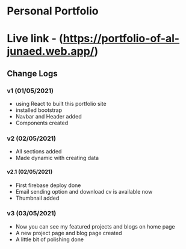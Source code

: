 # Personal Portfolio
# Live link - (https://portfolio-of-al-junaed.web.app/)

## Change Logs
### v1 (01/05/2021)
* using React to built this portfolio site
* installed bootstrap
* Navbar and Header added
* Components created

### v2 (02/05/2021)
* All sections added
* Made dynamic with creating data

#### v2.1 (02/05/2021)
* First firebase deploy done
* Email sending option and download cv is available now
* Thumbnail added

### v3 (03/05/2021)
* Now you can see my featured projects and blogs on home page
* A new project page and blog page created
* A little bit of polishing done